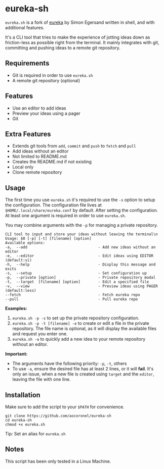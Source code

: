 # eureka-sh

`eureka.sh` is a fork of [eureka](https://github.com/simeg/eureka) by Simon Egersand written in shell, and with additional features.

It's a CLI tool that tries to make the experience of jotting ideas down as friction-less as possible right from the terminal. It mainly integrates with git, committing and pushing ideas to a remote git repository.

## Requirements

- Git is required in order to use `eureka.sh`
- A remote git repository (optional)

## Features

- Use an editor to add ideas
- Preview your ideas using a pager
- Git

## Extra Features

- Extends git tools from `add`, `commit` and `push` to `fetch` and `pull`
- Add ideas without an editor
- Not limited to README.md
- Creates the README.md if not existing
- Local only
- Clone remote repository

## Usage

The first time you use `eureka.sh` it's required to use the `-s` option to setup the configuration. The configuration file lives at `$HOME/.local/share/eureka.conf` by default.
After setting the configuration. At least one argument is required in order to use `eureka.sh`.

You may combine arguments with the `-p` for managing a private repository.

```
CLI tool to input and store your ideas without leaving the terminal\n
Usage: $0 [-p] [-t] [filename] [option]
Available options:
-a,  --add                                - Add new ideas without an editor
-e,  --editor                             - Edit ideas using EDITOR (default:vi)
-h,  --help                               - Display this message and exits
-s,  --setup                              - Set configuration up
-p,  --private [option]                   - Private repository modal
-t,  --target  [filename] [option]        - Edit a specified file
-v,  --view                               - Preview ideas using PAGER (default:less)
--fetch                                   - Fetch eureka repo
--pull                                    - Pull eureka repo
```

**Examples:**

1. `eureka.sh -p -s` to set up the private repository configuration.
2. `eureka.sh -p -t [filename] -e` to create or edit a file in the private repository. The file name is optional, as it will display the available files and request you enter one.
3. `eureka.sh -a` to quickly add a new idea to your remote repository without an editor.

**Important:**

- The arguments have the following priority: `-p`, `-t`, others
- To use `-a`, ensure the desired file has at least 2 lines, or it will **fail**. It's only an issue, when a new file is created using `target` and the `editor`, leaving the file with one line.

## Installation

Make sure to add the script to your `$PATH` for convenience.

```
git clone https://github.com/aocoronel/eureka-sh
cd eureka-sh
chmod +x eureka.sh
```

Tip: Set an alias for `eureka.sh`

## Notes

This script has been only tested in a Linux Machine.
